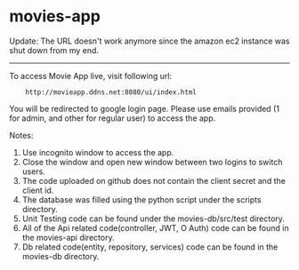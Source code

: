 # movies-app
Update:
The URL doesn't work anymore since the amazon ec2 instance was shut down from my end.

---------------------------------------------------------------------------------------------------------------------
To access Movie App live, visit following url:

        http://movieapp.ddns.net:8080/ui/index.html



You will be redirected to google login page.
Please use emails provided (1 for admin, and other for regular user) to access the app.

Notes:
1. Use incognito window to access the app.
2. Close the window and open new window between two logins to switch users.
3. The code uploaded on github does not contain the client secret and the client id.
4. The database was filled using the python script under the scripts directory.
5. Unit Testing code can be found under the movies-db/src/test directory.
6. All of the Api related code(controller, JWT, O Auth) code can be found in the movies-api directory.
7. Db related code(entity, repository, services) code can be found in the movies-db directory.

